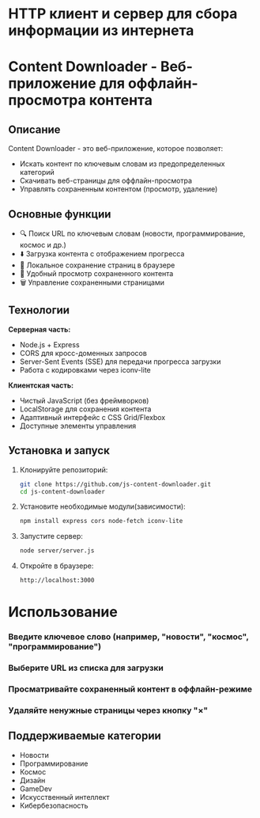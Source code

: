 # HTTP клиент и сервер для сбора информации из интернета
# Content Downloader - Веб-приложение для оффлайн-просмотра контента

## Описание

Content Downloader - это веб-приложение, которое позволяет:
- Искать контент по ключевым словам из предопределенных категорий
- Скачивать веб-страницы для оффлайн-просмотра
- Управлять сохраненным контентом (просмотр, удаление)

## Основные функции

- 🔍 Поиск URL по ключевым словам (новости, программирование, космос и др.)
- ⬇️ Загрузка контента с отображением прогресса
- 💾 Локальное сохранение страниц в браузере
- 📖 Удобный просмотр сохраненного контента
- 🗑️ Управление сохраненными страницами

## Технологии

**Серверная часть:**
- Node.js + Express
- CORS для кросс-доменных запросов
- Server-Sent Events (SSE) для передачи прогресса загрузки
- Работа с кодировками через iconv-lite

**Клиентская часть:**
- Чистый JavaScript (без фреймворков)
- LocalStorage для сохранения контента
- Адаптивный интерфейс с CSS Grid/Flexbox
- Доступные элементы управления

## Установка и запуск

1. Клонируйте репозиторий:
   ```bash
   git clone https://github.com/js-content-downloader.git
   cd js-content-downloader
2. Установите необходимые модули(зависимости):
   ```bash
   npm install express cors node-fetch iconv-lite
3. Запустите сервер:
   ```bash
   node server/server.js
4. Откройте в браузере:
   ```bash
   http://localhost:3000

# Использование
### Введите ключевое слово (например, "новости", "космос", "программирование")
### Выберите URL из списка для загрузки
### Просматривайте сохраненный контент в оффлайн-режиме
### Удаляйте ненужные страницы через кнопку "×"

## Поддерживаемые категории
- Новости
- Программирование
- Космос
- Дизайн
- GameDev
- Искусственный интеллект
- Кибербезопасность
